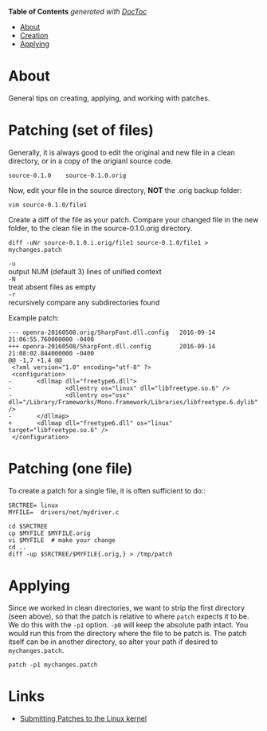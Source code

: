 <!-- START doctoc generated TOC please keep comment here to allow auto update -->
<!-- DON'T EDIT THIS SECTION, INSTEAD RE-RUN doctoc TO UPDATE -->
**Table of Contents**  *generated with [DocToc](https://github.com/thlorenz/doctoc)*

- [About](#about)
- [Creation](#creation)
- [Applying](#applying)

<!-- END doctoc generated TOC please keep comment here to allow auto update -->

# About

General tips on creating, applying, and working with patches.

# Patching (set of files)

Generally, it is always good to edit the original and new file in a clean directory, or in a copy of the origianl source code.


```
source-0.1.0    source-0.1.0.orig
```

Now, edit your file in the source directory, **NOT** the .orig backup folder:

```
vim source-0.1.0/file1
```
             
Create a diff of the file as your patch. Compare your changed file in the new folder, to the clean file in the source-0.1.0.orig directory.

```
diff -uNr source-0.1.0.i.orig/file1 source-0.1.0/file1 > mychanges.patch
```

`-u`  
 	output NUM (default 3) lines of unified context  
`-N`  
	treat absent files as empty  
`-r`  
	recursively compare any subdirectories found  

Example patch:

```
--- openra-20160508.orig/SharpFont.dll.config   2016-09-14 21:06:55.760000000 -0400
+++ openra-20160508/SharpFont.dll.config        2016-09-14 21:08:02.844000000 -0400
@@ -1,7 +1,4 @@
 <?xml version="1.0" encoding="utf-8" ?>
 <configuration>
-       <dllmap dll="freetype6.dll">
-               <dllentry os="linux" dll="libfreetype.so.6" />
-               <dllentry os="osx" dll="/Library/Frameworks/Mono.framework/Libraries/libfreetype.6.dylib" />
-       </dllmap>
+       <dllmap dll="freetype6.dll" os="linux" target="libfreetype.so.6" />
 </configuration>
```

# Patching (one file)


To create a patch for a single file, it is often sufficient to do::

```
SRCTREE= linux
MYFILE=  drivers/net/mydriver.c

cd $SRCTREE
cp $MYFILE $MYFILE.orig
vi $MYFILE	# make your change
cd ..
diff -up $SRCTREE/$MYFILE{.orig,} > /tmp/patch
```

# Applying

Since we worked in clean directories, we want to strip the first directory (seen above), so that the patch is relative to where 
`patch` expects it to be. We do this with the `-p1` option. `-p0` will keep the absolute path intact. You would run this from the 
directory where the file to be patch is. The patch itself can be in another directory, so alter your path if desired to `mychanges.patch`.

```
patch -p1 mychanges.patch
```

# Links

* [Submitting Patches to the Linux kernel](https://www.kernel.org/doc/Documentation/SubmittingPatches)

